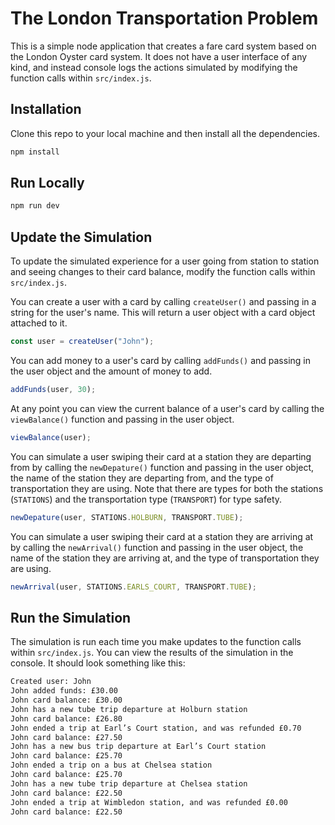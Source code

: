 # The London Transportation Problem

This is a simple node application that creates a fare card system based on
the London Oyster card system. It does not have a user interface of any kind,
and instead console logs the actions simulated by modifying the function calls
within `src/index.js`.

## Installation

Clone this repo to your local machine and then install all the dependencies.

```bash
npm install
```

## Run Locally

```bash
npm run dev
```

## Update the Simulation

To update the simulated experience for a user going from station to station and
seeing changes to their card balance, modify the function calls within
`src/index.js`.

You can create a user with a card by calling `createUser()` and passing in a
string for the user's name. This will return a user object with a card object
attached to it.

```javascript
const user = createUser("John");
```

You can add money to a user's card by calling `addFunds()` and passing in the
user object and the amount of money to add.

```javascript
addFunds(user, 30);
```

At any point you can view the current balance of a user's card by calling the
`viewBalance()` function and passing in the user object.

```javascript
viewBalance(user);
```

You can simulate a user swiping their card at a station they are departing from
by calling the `newDepature()` function and passing in the user object, the name
of the station they are departing from, and the type of transportation they are
using. Note that there are types for both the stations (`STATIONS`) and the
transportation type (`TRANSPORT`) for type safety.

```javascript
newDepature(user, STATIONS.HOLBURN, TRANSPORT.TUBE);
```

You can simulate a user swiping their card at a station they are arriving at by
calling the `newArrival()` function and passing in the user object, the name of
the station they are arriving at, and the type of transportation they are using.

```javascript
newArrival(user, STATIONS.EARLS_COURT, TRANSPORT.TUBE);
```

## Run the Simulation

The simulation is run each time you make updates to the function calls within
`src/index.js`. You can view the results of the simulation in the console. It
should look something like this:

```bash
Created user: John
John added funds: £30.00
John card balance: £30.00
John has a new tube trip departure at Holburn station
John card balance: £26.80
John ended a trip at Earl’s Court station, and was refunded £0.70
John card balance: £27.50
John has a new bus trip departure at Earl’s Court station
John card balance: £25.70
John ended a trip on a bus at Chelsea station
John card balance: £25.70
John has a new tube trip departure at Chelsea station
John card balance: £22.50
John ended a trip at Wimbledon station, and was refunded £0.00
John card balance: £22.50
```
